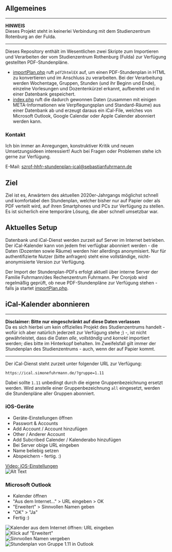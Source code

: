 ## Allgemeines
---
**HINWEIS**\
Dieses Projekt steht in keinerlei Verbindung mit dem Studienzentrum Rotenburg an der Fulda.  

---

Dieses Repository enthält im Wesentlichen zwei Skripte zum Importieren und Verarbeiten der vom Studienzentrum Rothenburg (Fulda) zur Verfügung gestellten PDF-Stundenpläne. 

- [importPlan.php](importPlan.php) ruft ```pdf2htmlEX``` auf, um einen PDF-Stundenplan in HTML zu konvertieren und im Anschluss zu verarbeiten. Bei der Verarbeitung werden Wochentage, Gruppen, Stunden (und ihr Beginn und Ende), einzelne Vorlesungen und Dozentenkürzel erkannt, aufbereitet und in einer Datenbank gespeichert. 
- [index.php](index.php) ruft die dadurch gewonnen Daten (zusammen mit einigen META-Informationen wie Verpflegungsplan und Standard-Räume) aus einer Datenbank ab und erzeugt daraus ein iCal-File, welches von Microsoft Outlook, Google Calendar oder Apple Calender abonniert werden kann. 

### Kontakt
Ich bin immer an Anregungen, konstruktiver Kritik und neuen Umsetzungsideen interessiert! Auch bei Fragen oder Problemen stehe ich gerne zur Verfügung. 

E-Mail: szrof-hhfr-stundenplan-ical@sebastianfuhrmann.de

## Ziel
Ziel ist es, Anwärtern des aktuellen 2020er-Jahrgangs möglichst schnell und komfortabel den Stundenplan, welcher bisher nur auf Papier oder als PDF verteilt wird, auf ihren Smartphones und PCs zur Verfügung zu stellen. Es ist sicherlich eine temporäre Lösung, die aber schnell umsetzbar war. 

## Aktuelles Setup
Datenbank und iCal-Dienst werden zurzeit auf Server im Internet betrieben. Der iCal-Kalender kann von jedem frei verfügbar abonniert werden - die Daten (Dozenten sowie Räume) werden hier allerdings anonymisiert. Nur für authentifizierte Nutzer (bitte anfragen) steht eine vollständige, nicht-anonymisierte Version zur Verfügung. 

Der Import der Stundenplan-PDFs erfolgt aktuell über interne Server der Familie Fuhrmann/des Rechenzentrum Fuhrmann. Per Cronjob wird regelmäßig geprüft, ob neue PDF-Stundenpläne zur Verfügung stehen - falls ja startet [importPlan.php](importPlan.php). 

## iCal-Kalender abonnieren
---
**Disclaimer: Bitte nur eingeschränkt auf diese Daten verlassen**\
Da es sich hierbei um kein offizielles Projekt des Studienzentrums handelt - wofür ich aber natürlich jederzeit zur Verfügung stehe ;) -, ist nicht gewährleistet, dass die Daten _alle_, _vollständig_ und _korrekt_ importiert werden; dies bitte im Hinterkopf behalten. 
Im Zweifelsfall gilt immer der Stundenplan des Studienzentrums - auch, wenn der auf Papier kommt. 

---
Der iCal-Dienst steht zurzeit unter folgender URL zur Verfügung:

```https://ical.simonefuhrmann.de/?gruppe=1.11```

Dabei sollte ```1.11``` unbedingt durch die eigene Gruppenbezeichnung ersetzt werden. Wird anstelle einer Gruppenbezeichnung ```all``` eingesetzt, werden die Stundenpläne aller Gruppen abonniert. 

### iOS-Geräte
- Geräte-Einstellungen öffnen
- Passwort & Accounts
- Add Account / Account hinzufügen
- Other / Anderer Account
- Add Subcribed Calender / Kalenderabo hinzufügen
- Bei Server obige URL eingeben
- Name beliebig setzen
- Abspeichern - fertig. :) 

[Video: iOS-Einstellungen](assets/iossettings.mp4) \
![Alt Text](assets/iossettings.gif)

### Microsoft Outlook
- Kalender öffnen
- "Aus dem Internet..." > URL eingeben > OK
- "Erweitert" > Sinnvollen Namen geben
- "OK" > "Ja"
- Fertig :) 

![Kalender aus dem Internet öffnen: URL eingeben](assets/outlook1.png) \
![Klick auf "Erweitert"](assets/outlook2.png) \
![Sinnvollen Namen vergeben](assets/outlook3.png) \
![Stundenplan von Gruppe 1.11 in Outlook](assets/outlook4.png)